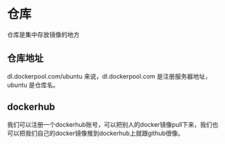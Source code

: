 # 仓库
  仓库是集中存放镜像的地方
## 仓库地址
  dl.dockerpool.com/ubuntu 来说，dl.dockerpool.com 是注册服务器地址，ubuntu 是仓库名。
  
## dockerhub
  我们可以注册一个dockerhub账号，可以把别人的docker镜像pull下来，我们也可以把我们自己的docker镜像推到dockerhub上就跟github很像。